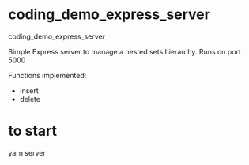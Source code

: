 # coding_demo_express_server
coding_demo_express_server


Simple Express server to manage a nested sets hierarchy.  Runs on port 5000 

Functions implemented:
- insert
- delete

# to start

yarn server


